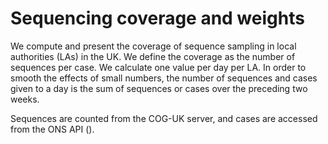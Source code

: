 # Sequencing coverage and weights

We compute and present the coverage of sequence sampling in local authorities (LAs) in the UK. 
We define the coverage as the number of sequences per case. We calculate one value per day per LA. 
In order to smooth the effects of small numbers, the number of sequences and cases given to a day is 
the sum of sequences or cases over the preceding two weeks.

Sequences are counted from the COG-UK server, and cases are accessed from the ONS API ().
